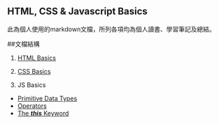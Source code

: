 ## HTML, CSS & Javascript Basics
此為個人使用的markdown文檔，所列各項均為個人讀書、學習筆記及總結。


##文檔結構

1. [HTML Basics](https://github.com/levblanc/js-101/blob/master/html-basics.md)

2. [CSS Basics](https://github.com/levblanc/js-101/blob/master/css-basics.md)

3. JS Basics

  * [Primitive Data Types](https://github.com/levblanc/js-101/blob/master/primitive-data-types.md)
  * [Operators](https://github.com/levblanc/js-101/blob/master/operators.md)
  * [The ***this*** Keyword](https://github.com/levblanc/js-101/blob/master/the-this-keyword.md)